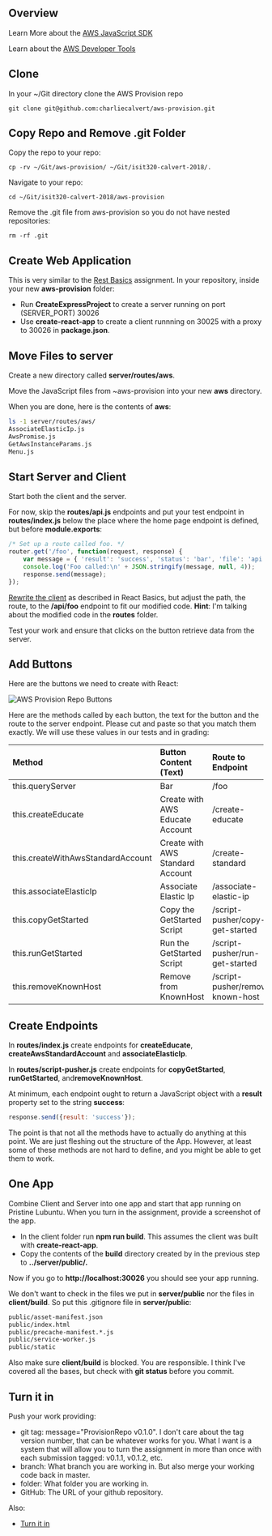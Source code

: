 ## Overview

Learn More about the [AWS JavaScript SDK][jsdk]

Learn about the [AWS Developer Tools][adt]

## Clone

In your ~/Git directory clone the AWS Provision repo

    git clone git@github.com:charliecalvert/aws-provision.git


## Copy Repo and Remove .git Folder

Copy the repo to your repo:

    cp -rv ~/Git/aws-provision/ ~/Git/isit320-calvert-2018/.

Navigate to your repo:

    cd ~/Git/isit320-calvert-2018/aws-provision

Remove the .git file from aws-provision so you do not have nested repositories:

    rm -rf .git

## Create Web Application

This is very similar to the [Rest Basics][rb] assignment. In your repository, inside your new **aws-provision** folder:

- Run **CreateExpressProject** to create a server running on port (SERVER_PORT) 30026
- Use **create-react-app** to create a client runnning on 30025 with a proxy to 30026 in **package.json**.

## Move Files to server

Create a new directory called **server/routes/aws**.

Move the JavaScript files from ~aws-provision into your new **aws** directory.

When you are done, here is the contents of **aws**:

```bash
ls -1 server/routes/aws/
AssociateElasticIp.js
AwsPromise.js
GetAwsInstanceParams.js
Menu.js
```

## Start Server and Client

Start both the client and the server.

For now, skip the **routes/api.js** endpoints and put your test endpoint in **routes/index.js** below the place where the home page endpoint is defined, but before **module.exports**:

```javascript
/* Set up a route called foo. */
router.get('/foo', function(request, response) {
    var message = { 'result': 'success', 'status': 'bar', 'file': 'api.js' };
    console.log('Foo called:\n' + JSON.stringify(message, null, 4));
    response.send(message);
});
```

[Rewrite the client][rwc] as described in React Basics, but adjust the path, the route, to the **/api/foo** endpoint to fit our modified code. **Hint**: I'm talking about the modified code in the **routes** folder.

Test your work and ensure that clicks on the button retrieve data from the server.

## Add Buttons

Here are the buttons we need to create with React:

![AWS Provision Repo Buttons][aprb]

Here are the methods called by each button, the text for the button and the route to the server endpoint. Please cut and paste so that you match them exactly. We will use these values in our tests and in grading:

| Method | Button Content (Text)     | Route to Endpoint |
| :------------- | :------------- |  :------------- |
| this.queryServer | Bar | /foo |
| this.createEducate | Create with AWS Educate Account | /create-educate |
| this.createWithAwsStandardAccount| Create with AWS Standard Account | /create-standard |
| this.associateElasticIp| Associate Elastic Ip | /associate-elastic-ip
| this.copyGetStarted| Copy the GetStarted Script | /script-pusher/copy-get-started |
| this.runGetStarted| Run the GetStarted Script | /script-pusher/run-get-started |
| this.removeKnownHost| Remove from KnownHost | /script-pusher/remove-known-host |

## Create Endpoints

In **routes/index.js** create endpoints for **createEducate**, **createAwsStandardAccount** and **associateElasticIp**.

In **routes/script-pusher.js** create endpoints for **copyGetStarted**, **runGetStarted**, and**removeKnownHost**.

At minimum, each endpoint ought to return a JavaScript object with a **result** property set to the string **success**:

```javascript
response.send({result: 'success'});
```

The point is that not all the methods have to actually do anything at this point. We are just fleshing out the structure of the App. However, at least some of these methods are not hard to define, and you might be able to get them to work.

## One App

Combine Client and Server into one app and start that app running on Pristine Lubuntu. When you turn in the assignment, provide a screenshot of the app.

- In the client folder run **npm run build**. This assumes the client was built with **create-react-app**.
- Copy the contents of the **build** directory created by in the previous step to **../server/public/.**

Now if you go to **http://localhost:30026** you should see your app running.

We don't want to check in the files we put in **server/public** nor the files in **client/build**. So put this .gitignore file in **server/public**:

```bash
public/asset-manifest.json
public/index.html
public/precache-manifest.*.js
public/service-worker.js
public/static
```

Also make sure **client/build** is blocked. You are responsible. I think I've covered all the bases, but check with **git status** before you commit.

## Turn it in

Push your work providing:

- git tag: message="ProvisionRepo v0.1.0". I don't care about the tag version number, that can be whatever works for you. What I want is a system that will allow you to turn the assignment in more than once with each submission tagged: v0.1.1, v0.1.2, etc.
- branch: What branch you are working in. But also merge your working code back in master.
- folder: What folder you are working in.
- GitHub: The URL of your github repository.

Also:

- [Turn it in][tin]

[tin]: https://www.elvenware.com/teach/tips/TurnItIn.html#basics
[adt]: https://aws.amazon.com/tools/
[jsdk]: https://aws.amazon.com/sdk-for-node-js/
[rb]: https://www.elvenware.com/teach/assignments/React/RestBasics.html#link-client-and-server
[rwc]: https://www.elvenware.com/teach/assignments/React/RestBasics.html#rewrite-the-client
[aprb]: https://s3.amazonaws.com/bucket01.elvenware.com/images/aws-provision-repo-buttons.png
